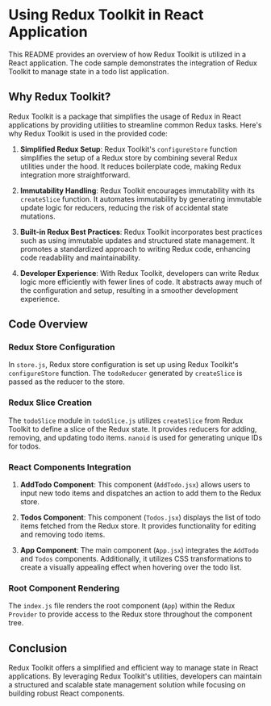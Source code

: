 # Using Redux Toolkit in React Application

This README provides an overview of how Redux Toolkit is utilized in a React application. The code sample demonstrates the integration of Redux Toolkit to manage state in a todo list application.

## Why Redux Toolkit?

Redux Toolkit is a package that simplifies the usage of Redux in React applications by providing utilities to streamline common Redux tasks. Here's why Redux Toolkit is used in the provided code:

1. **Simplified Redux Setup**: Redux Toolkit's `configureStore` function simplifies the setup of a Redux store by combining several Redux utilities under the hood. It reduces boilerplate code, making Redux integration more straightforward.

2. **Immutability Handling**: Redux Toolkit encourages immutability with its `createSlice` function. It automates immutability by generating immutable update logic for reducers, reducing the risk of accidental state mutations.

3. **Built-in Redux Best Practices**: Redux Toolkit incorporates best practices such as using immutable updates and structured state management. It promotes a standardized approach to writing Redux code, enhancing code readability and maintainability.

4. **Developer Experience**: With Redux Toolkit, developers can write Redux logic more efficiently with fewer lines of code. It abstracts away much of the configuration and setup, resulting in a smoother development experience.

## Code Overview

### Redux Store Configuration

In `store.js`, Redux store configuration is set up using Redux Toolkit's `configureStore` function. The `todoReducer` generated by `createSlice` is passed as the reducer to the store.

### Redux Slice Creation

The `todoSlice` module in `todoSlice.js` utilizes `createSlice` from Redux Toolkit to define a slice of the Redux state. It provides reducers for adding, removing, and updating todo items. `nanoid` is used for generating unique IDs for todos.

### React Components Integration

1. **AddTodo Component**: This component (`AddTodo.jsx`) allows users to input new todo items and dispatches an action to add them to the Redux store.

2. **Todos Component**: This component (`Todos.jsx`) displays the list of todo items fetched from the Redux store. It provides functionality for editing and removing todo items.

3. **App Component**: The main component (`App.jsx`) integrates the `AddTodo` and `Todos` components. Additionally, it utilizes CSS transformations to create a visually appealing effect when hovering over the todo list.

### Root Component Rendering

The `index.js` file renders the root component (`App`) within the Redux `Provider` to provide access to the Redux store throughout the component tree.

## Conclusion

Redux Toolkit offers a simplified and efficient way to manage state in React applications. By leveraging Redux Toolkit's utilities, developers can maintain a structured and scalable state management solution while focusing on building robust React components.
